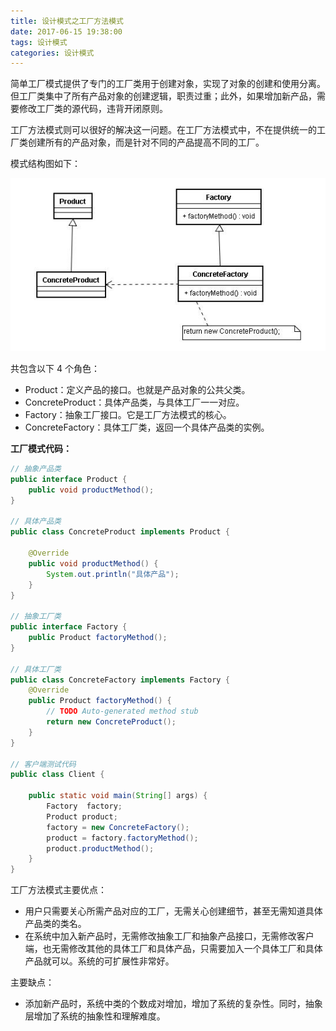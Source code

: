 ```yaml
---
title: 设计模式之工厂方法模式
date: 2017-06-15 19:38:00
tags: 设计模式
categories: 设计模式
---
```


简单工厂模式提供了专门的工厂类用于创建对象，实现了对象的创建和使用分离。但工厂类集中了所有产品对象的创建逻辑，职责过重；此外，如果增加新产品，需要修改工厂类的源代码，违背开闭原则。

工厂方法模式则可以很好的解决这一问题。在工厂方法模式中，不在提供统一的工厂类创建所有的产品对象，而是针对不同的产品提高不同的工厂。

模式结构图如下：

![factory-method-pattern](factory-method-pattern/factory-method-pattern.jpg)

共包含以下 4 个角色：

- Product：定义产品的接口。也就是产品对象的公共父类。
- ConcreteProduct：具体产品类，与具体工厂一一对应。
- Factory：抽象工厂接口。它是工厂方法模式的核心。
- ConcreteFactory：具体工厂类，返回一个具体产品类的实例。


**工厂模式代码：**

```java
// 抽象产品类
public interface Product {
	public void productMethod();
}

// 具体产品类
public class ConcreteProduct implements Product {

	@Override
	public void productMethod() {
		System.out.println("具体产品");
	}
}

// 抽象工厂类
public interface Factory {
	public Product factoryMethod(); 
}

// 具体工厂类
public class ConcreteFactory implements Factory { 
	@Override
	public Product factoryMethod() {
		// TODO Auto-generated method stub
		return new ConcreteProduct();
	}
}

// 客户端测试代码
public class Client {

	public static void main(String[] args) {
		Factory  factory;
		Product product;
		factory = new ConcreteFactory();
		product = factory.factoryMethod();
		product.productMethod();
	}
}
```

工厂方法模式主要优点：

- 用户只需要关心所需产品对应的工厂，无需关心创建细节，甚至无需知道具体产品类的类名。
- 在系统中加入新产品时，无需修改抽象工厂和抽象产品接口，无需修改客户端，也无需修改其他的具体工厂和具体产品，只需要加入一个具体工厂和具体产品就可以。系统的可扩展性非常好。

主要缺点：

- 添加新产品时，系统中类的个数成对增加，增加了系统的复杂性。同时，抽象层增加了系统的抽象性和理解难度。




